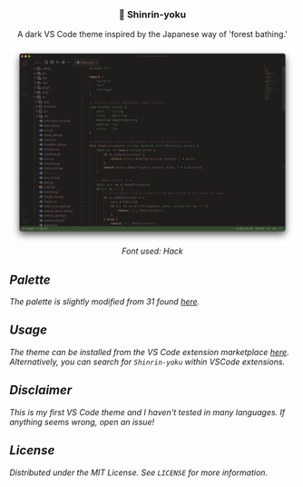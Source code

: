 <div>
    <h3 align="center">🌲 Shinrin-yoku</h3>
    <p align="center">
        A dark VS Code theme inspired by the Japanese way of 'forest bathing.'
    </p>
    <p align="center">
        <img src="assets/preview.png">
        <i>Font used: Hack<i>
    </p>
</div>

## Palette

The palette is slightly modified from 31 found [here](https://lospec.com/palette-list/31).

## Usage

The theme can be installed from the VS Code extension marketplace [here](https://marketplace.visualstudio.com/items?itemName=williamfedele.shinrin-yoku). Alternatively, you can search for `Shinrin-yoku` within VSCode extensions.

## Disclaimer

This is my first VS Code theme and I haven't tested in many languages. If anything seems wrong, open an issue!

## License

Distributed under the MIT License. See `LICENSE` for more information.

